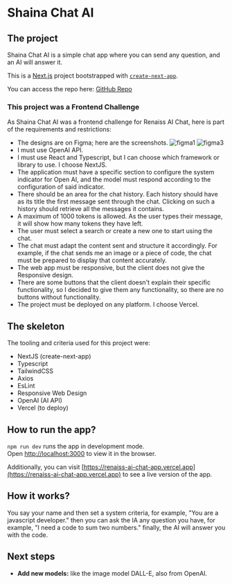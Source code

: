 # Shaina Chat AI

## The project
Shaina Chat AI is a simple chat app where you can send any question, and an AI will answer it. 

This is a [Next.js](https://nextjs.org/) project bootstrapped with [`create-next-app`](https://github.com/vercel/next.js/tree/canary/packages/create-next-app).

You can access the repo here: [GitHub Repo](https://github.com/nabigudi/renaiss-ai-chat-app)

### This project was a Frontend Challenge 
As Shaina Chat AI was a frontend challenge for Renaiss AI Chat, here is part of the requirements and restrictions:
- The designs are on Figma; here are the screenshots.
![figma1](https://github.com/nabigudi/renaiss-ai-chat-app/assets/5604332/bdea2b02-f463-48dc-9c8f-8f857f087d6b)
![figma3](https://github.com/nabigudi/renaiss-ai-chat-app/assets/5604332/96a50e19-6fef-4ebf-851f-b4c56eda97eb)
- I must use OpenAI API.
- I must use React and Typescript, but I can choose which framework or library to use. I choose NextJS.
- The application must have a specific section to configure the system indicator for Open AI, and the model must respond according to the configuration of said indicator.
- There should be an area for the chat history. Each history should have as its title the first message sent through the chat. Clicking on such a history should retrieve all the messages it contains.
- A maximum of 1000 tokens is allowed. As the user types their message, it will show how many tokens they have left.
- The user must select a search or create a new one to start using the chat.
- The chat must adapt the content sent and structure it accordingly. For example, if the chat sends me an image or a piece of code, the chat must be prepared to display that content accurately.
- The web app must be responsive, but the client does not give the Responsive design.
- There are some buttons that the client doesn't explain their specific functionality, so I decided to give them any functionality, so there are no buttons without functionality.
- The project must be deployed on any platform. I choose Vercel. 


## The skeleton
The tooling and criteria used for this project were:
* NextJS (create-next-app)
* Typescript
* TailwindCSS
* Axios
* EsLint
* Responsive Web Design
* OpenAI (AI API)
* Vercel (to deploy)

## How to run the app?
`npm run dev` runs the app in development mode.<br>
Open [http://localhost:3000](http://localhost:3000) to view it in the browser. 

Additionally, you can visit [https://renaiss-ai-chat-app.vercel.app](https://renaiss-ai-chat-app.vercel.app) to see a live version of the app.

## How it works?
You say your name and then set a system criteria, for example, "You are a javascript developer." then you can ask the IA any question you have, for example, "I need a code to sum two numbers." finally, the AI will answer you with the code.

## Next steps
* **Add new models:** like the image model DALL-E, also from OpenAI.
